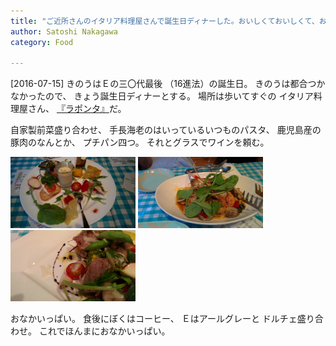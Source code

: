 ```yaml
---
title: "ご近所さんのイタリア料理屋さんで誕生日ディナーした。おいしくておいしくて、おなかいっぱい"
author: Satoshi Nakagawa
category: Food

---
```


[2016-07-15]  きのうはＥの三〇代最後
（16進法）の誕生日。
きのうは都合つかなかったので、
きょう誕生日ディナーとする。
場所は歩いてすぐの
イタリア料理屋さん、
[『ラポンタ』](http://www.hira2.jp/shop/laponta-20160414.html)だ。

 自家製前菜盛り合わせ、
手長海老のはいっているいつものパスタ、
鹿児島産の豚肉のなんとか、
プチパン四つ。
それとグラスでワインを頼む。

<a href=/pict/2016-07-15-laponta-1.jpg><img src="/pict/2016-07-15-laponta-1.jpg" alt="自家製前菜盛り合わせ" width="200"/></a>
<a href=/pict/2016-07-15-laponta-2.jpg><img src="/pict/2016-07-15-laponta-2.jpg" alt="テナガエビのなんとかかんとかパスタ" width="200"/></a>
<a href=/pict/2016-07-15-laponta-3.jpg><img src="/pict/2016-07-15-laponta-3.jpg" alt="鹿児島産の豚肉のなんとかかんとか" width="200"/></a>

 おなかいっぱい。
食後にぼくはコーヒー、
Ｅはアールグレーと
ドルチェ盛り合わせ。
これでほんまにおなかいっぱい。

